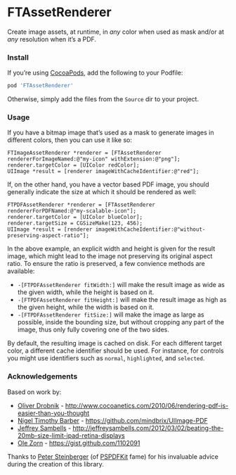 # FTAssetRenderer

Create image assets, at runtime, in _any_ color when used as mask and/or at _any_ resolution when it’s a PDF.


### Install

If you’re using [CocoaPods](https://github.com/CocoaPods/CocoaPods), add the following to your Podfile:

```ruby
pod 'FTAssetRenderer'
```

Otherwise, simply add the files from the `Source` dir to your project.


### Usage

If you have a bitmap image that’s used as a mask to generate images in different colors, then you can use it like so:

```objc
FTImageAssetRenderer *renderer = [FTAssetRenderer rendererForImageNamed:@"my-icon" withExtension:@"png"];
renderer.targetColor = [UIColor redColor];
UIImage *result = [renderer imageWithCacheIdentifier:@"red"];
```

If, on the other hand, you have a vector based PDF image, you should generally indicate the size at which it should be rendered as well:

```objc
FTPDFAssetRenderer *renderer = [FTAssetRenderer rendererForPDFNamed:@"my-scalable-icon"];
renderer.targetColor = [UIColor blueColor];
renderer.targetSize = CGSizeMake(123, 456);
UIImage *result = [renderer imageWithCacheIdentifier:@"without-preserving-aspect-ratio"];
```

In the above example, an explicit width and height is given for the result image, which might lead to the image not preserving its original aspect ratio. To ensure the ratio is preserved, a few convience methods are available:

* `-[FTPDFAssetRenderer fitWidth:]` will make the result image as wide as the given width, while the height is based on it.
* `-[FTPDFAssetRenderer fitHeight:]` will make the result image as high as the given height, while the width is based on it.
* `-[FTPDFAssetRenderer fitSize:]` will make the image as large as possible, inside the bounding size, but without cropping any part of the image, thus only fully covering one of the two sides.

By default, the resulting image is cached on disk. For each different target color, a different cache identifier should be used. For instance, for controls you might use identifiers such as `normal`, `highlighted`, and `selected`.


### Acknowledgements

Based on work by:
* [Oliver Drobnik](https://github.com/Cocoanetics) - http://www.cocoanetics.com/2010/06/rendering-pdf-is-easier-than-you-thought
* [Nigel Timothy Barber](https://github.com/mindbrix) - https://github.com/mindbrix/UIImage-PDF
* [Jeffrey Sambells](https://github.com/iamamused) - http://jeffreysambells.com/2012/03/02/beating-the-20mb-size-limit-ipad-retina-displays
* [Ole Zorn](https://github.com/omz) - https://gist.github.com/1102091

Thanks to [Peter Steinberger](https://github.com/steipete) (of [PSPDFKit](http://pspdfkit.com) fame) for his invaluable advice during the creation of this library.
